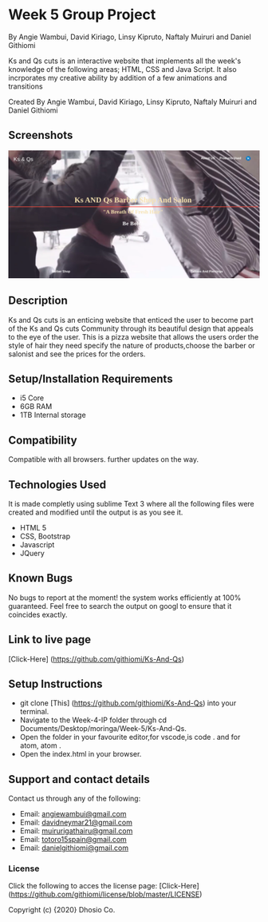 # Week 5 Group Project

By Angie Wambui, David Kiriago, Linsy Kipruto, Naftaly Muiruri and Daniel Githiomi

Ks and Qs cuts is an interactive website that implements all the week's knowledge of the following areas; HTML, CSS and Java Script. It also incrporates my creative ability by addition of a few animations and transitions

 Created By Angie Wambui, David Kiriago, Linsy Kipruto, Naftaly Muiruri and Daniel Githiomi

## Screenshots

  ![SCREENSHOT](css/images/lpscreenshot.png)

## Description
Ks and Qs cuts is an enticing website that enticed the user to become part of the Ks and Qs cuts Community through its beautiful design that appeals to the eye of the user. This is a pizza website that allows the users order the style of hair they need specify the nature of products,choose the barber or salonist and see the prices for the orders.

## Setup/Installation Requirements
* i5 Core
* 6GB RAM
* 1TB Internal storage 

## Compatibility

  Compatible with all browsers.
  further updates on the way. 

## Technologies Used
It is made completly using sublime Text 3 where all the following files were created and modified until the output is as you see it.
* HTML 5
* CSS, Bootstrap
* Javascript
* JQuery

## Known Bugs
No bugs to report at the moment! the system works efficiently at 100% guaranteed. Feel free to search the output on googl to ensure that it coincides exactly.

## Link to live page
[Click-Here] (https://github.com/githiomi/Ks-And-Qs)

## Setup Instructions
* git clone [This] (https://github.com/githiomi/Ks-And-Qs) into your terminal. 
* Navigate to the Week-4-IP folder through cd Documents/Desktop/moringa/Week-5/Ks-And-Qs. 
* Open the folder in your favourite editor,for vscode,is code . and for atom, atom . 
* Open the index.html in your browser.

## Support and contact details
Contact us through any of the following:

* Email: angiewambui@gmail.com
* Email: davidneymar21@gmail.com
* Email: muirurigathairu@gmail.com
* Email: totoro15spain@gmail.com
* Email: danielgithiomi@gmail.com

### License
Click the following to acces the license page: [Click-Here] (https://github.com/githiomi/license/blob/master/LICENSE)

Copyright (c) {2020} Dhosio Co.
